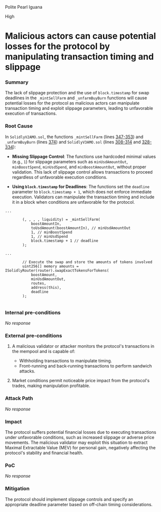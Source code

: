 Polite Pearl Iguana

High

# Malicious actors can cause potential losses for the protocol by manipulating transaction timing and slippage

### Summary

The lack of slippage protection and the use of `block.timestamp` for swap deadlines in the `_mintSellFarm` and `_unfarmBuyBurn` functions will cause potential losses for the protocol as malicious actors can manipulate transaction timing and exploit slippage parameters, leading to unfavorable execution of transactions.

### Root Cause

In `SolidlyV2AMO.sol`, the functions `_mintSellFarm` (lines [347-353](https://github.com/sherlock-audit/2024-10-axion/blob/main/liquidity-amo/contracts/SolidlyV2AMO.sol#L347-L353)) and `_unfarmBuyBurn` (lines [374](https://github.com/sherlock-audit/2024-10-axion/blob/main/liquidity-amo/contracts/SolidlyV2AMO.sol#L374)) and `SolidlyV3AMO.sol` (lines [308-314](https://github.com/sherlock-audit/2024-10-axion/blob/main/liquidity-amo/contracts/SolidlyV3AMO.sol#L308-L314) and [328-334](https://github.com/sherlock-audit/2024-10-axion/blob/main/liquidity-amo/contracts/SolidlyV3AMO.sol#L328-L334)):

- **Missing Slippage Control**: The functions use hardcoded minimal values (e.g., `1`) for slippage parameters such as `minUsdAmountOut`, `minBoostSpend`, `minUsdSpend`, and `minBoostAmountOut`, without proper validation. This lack of slippage control allows transactions to proceed regardless of unfavorable execution conditions.

- **Using `block.timestamp` for Deadlines**: The functions set the `deadline` parameter to `block.timestamp + 1`, which does not enforce immediate execution. Validators can manipulate the transaction timing and include it in a block when conditions are unfavorable for the protocol.

```solidity
...

        (, , , , liquidity) = _mintSellFarm(
            boostAmountIn,
            toUsdAmount(boostAmountIn), // minUsdAmountOut
            1, // minBoostSpend
            1, // minUsdSpend
            block.timestamp + 1 // deadline
        );
        
...

        // Execute the swap and store the amounts of tokens involved
        uint256[] memory amounts = ISolidlyRouter(router).swapExactTokensForTokens(
            boostAmount,
            minUsdAmountOut,
            routes,
            address(this),
            deadline
        );
      
```

### Internal pre-conditions

_No response_

### External pre-conditions

1. A malicious validator or attacker monitors the protocol's transactions in the mempool and is capable of:

   - Withholding transactions to manipulate timing.
   - Front-running and back-running transactions to perform sandwich attacks.

2. Market conditions permit noticeable price impact from the protocol's trades, making manipulation profitable.

### Attack Path

_No response_

### Impact

The protocol suffers potential financial losses due to executing transactions under unfavorable conditions, such as increased slippage or adverse price movements. The malicious validator may exploit this situation to extract Maximal Extractable Value (MEV) for personal gain, negatively affecting the protocol's stability and financial health.

### PoC

_No response_

### Mitigation

The protocol should implement slippage controls and specify an appropriate deadline parameter based on off-chain timing considerations.
